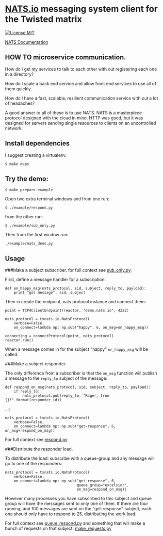 # [NATS.io](http://nats.io) messaging system client for the Twisted matrix

[![License MIT](https://img.shields.io/npm/l/express.svg)](http://opensource.org/licenses/MIT)

[NATS Documentation](http://nats.io/documentation/)

## HOW TO microservice communication.

How do I get my services to talk to each other with out registering each
one in a directory?

How do I scale a back end service and allow front end services to use all of
them quickly.

How do I have a fast, scalable, resilient communication service with out a lot
of headaches?

A good answer to all of these is to use NATS.
NATS is a masterpiece protocol designed with the cloud in mind. HTTP 
was good, but it was designed for servers sending single resources to
clients on an uncontrolled network.

## Install dependencies
I suggest creating a virtualenv.

    $ make deps

## Try the demo:

    $ make prepare-example

Open two extra terminal windows and from one run:

    $ ./example/respond.py
    
from the other run:

    $ ./example/sub_only.py 
    
Then from the first window run:

    ./example/nats_demo.py

## Usage

###Make a subject subscriber. 
for full context see [sub_only.py](example/sub_only.py):

First, define a message handler for a subscription:

    def on_happy_msg(nats_protocol, sid, subject, reply_to, payload):
        print "got message", sid, subject

Then in create the endpoint, nats protocol instance and connect them:

    point = TCP4ClientEndpoint(reactor, "demo.nats.io", 4222)

    nats_protocol = txnats.io.NatsProtocol(
        verbose=False,
        on_connect=lambda np: np.sub("happy", 6, on_msg=on_happy_msg))

    connecting = connectProtocol(point, nats_protocol)
    reactor.run()

When a message comes in for the subject "happy" `on_happy_msg` will be called.

###Make a subject responder.

The only difference from a subscriber is that the `on_msg` function
will publish a message to the `reply_to` subject of the message:

    def respond_on_msg(nats_protocol, sid, subject, reply_to, payload):
        if reply_to:
            nats_protocol.pub(reply_to, "Roger, from {}!".format(responder_id))

...:

    nats_protocol = txnats.io.NatsProtocol(
        verbose=False,
        on_connect=lambda np: np.sub("get-response", 6, on_msg=respond_on_msg))

For full context see [respond.py](example/respond.py)

###Distribute the responder load.

To distribute the load: subscribe with a queue-group
and any message will go to one of the responders:

    nats_protocol = txnats.io.NatsProtocol(
        verbose=False,
        on_connect=lambda np: np.sub("get-response", 6, 
                                     queue_group="excelsior", 
                                     on_msg=respond_on_msg))

However many processes you have subscribed to this subject and queue group
will have the messages sent to only one of them. If there are four running,
and 100 messages are sent on the "get-response" subject, each one should 
only have to respond to 25, distributing the work load.

For full context see [queue_respond.py](example/queue_respond.py) and
something that will make a bunch of requests on that subject.
[make_requests.py](example/make_requests.py)

